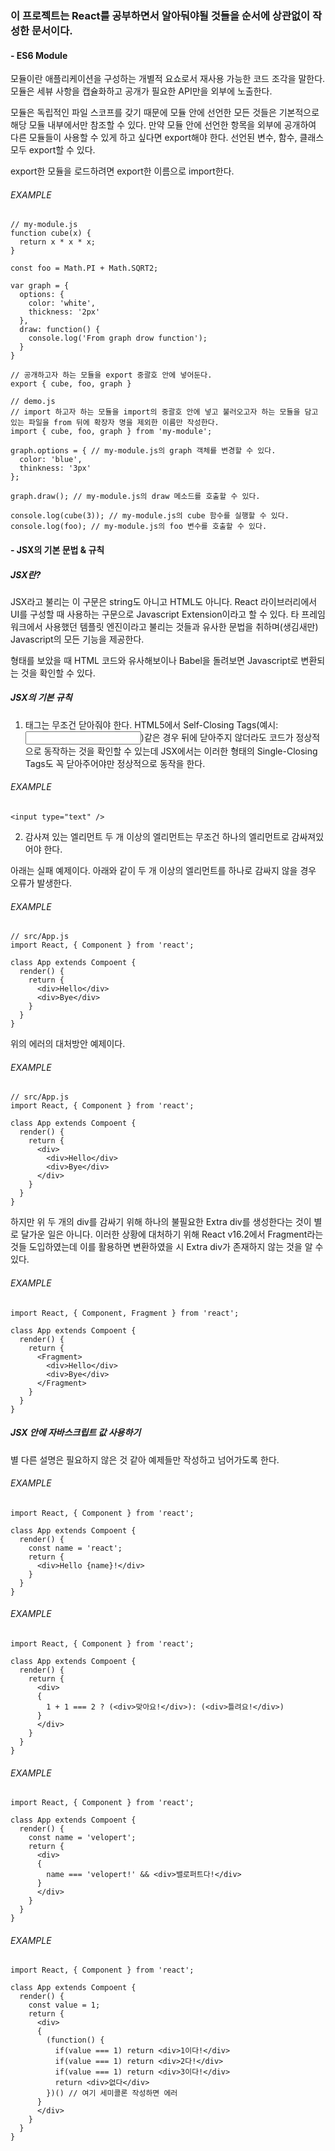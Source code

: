 ### 이 프로젝트는 React를 공부하면서 알아둬야될 것들을 순서에 상관없이 작성한 문서이다.

#### - ES6 Module

모듈이란 애플리케이션을 구성하는 개별적 요쇼로서 재사용 가능한 코드 조각을 말한다.
모듈은 세뷰 사항을 캡슐화하고 공개가 필요한 API만을 외부에 노출한다.

모듈은 독립적인 파일 스코프를 갖기 때문에 모듈 안에 선언한 모든 것들은 기본적으로 해당 모듈 내부에서만
참조할 수 있다. 만약 모듈 안에 선언한 항목을 외부에 공개하여 다른 모듈들이 사용할 수 있게 하고 싶다면
export해야 한다. 선언된 변수, 함수, 클래스 모두 export할 수 있다.

export한 모듈을 로드하려면 export한 이름으로 import한다.

###### EXAMPLE
```
// my-module.js
function cube(x) {
  return x * x * x;
}

const foo = Math.PI + Math.SQRT2;

var graph = {
  options: {
    color: 'white',
    thickness: '2px'
  },
  draw: function() {
    console.log('From graph drow function');
  }
}

// 공개하고자 하는 모듈을 export 중괄호 안에 넣어둔다.
export { cube, foo, graph } 

// demo.js
// import 하고자 하는 모듈을 import의 중괄호 안에 넣고 불러오고자 하는 모듈을 담고 있는 파일을 from 뒤에 확장자 명을 제외한 이름만 작성한다.
import { cube, foo, graph } from 'my-module';

graph.options = { // my-module.js의 graph 객체를 변경할 수 있다.
  color: 'blue',
  thinkness: '3px'
};

graph.draw(); // my-module.js의 draw 메소드를 호출할 수 있다.

console.log(cube(3)); // my-module.js의 cube 함수를 실행할 수 있다.
console.log(foo); // my-module.js의 foo 변수를 호출할 수 있다.
```
#### - JSX의 기본 문법 & 규칙

##### JSX란?

JSX라고 불리는 이 구문은 string도 아니고 HTML도 아니다.
React 라이브러리에서 UI를 구성할 때 사용하는 구문으로 Javascript Extension이라고 할 수 있다.
타 프레임워크에서 사용했던 템플릿 엔진이라고 불리는 것들과 유사한 문법을 취하며(생김새만) Javascript의 모든 기능을 제공한다.

형태를 보았을 때 HTML 코드와 유사해보이나 Babel을 돌려보면 Javascript로 변환되는 것을 확인할 수 있다.

##### JSX의 기본 규칙

1. 태그는 무조건 닫아줘야 한다.
HTML5에서 Self-Closing Tags(예시: <input type="text">)같은 경우 뒤에 닫아주지 않더라도
코드가 정상적으로 동작하는 것을 확인할 수 있는데 JSX에서는 이러한 형태의 Single-Closing Tags도
꼭 닫아주어야만 정상적으로 동작을 한다.

###### EXAMPLE
```
<input type="text" />
```

2. 감사져 있는 엘리먼트
두 개 이상의 엘리먼트는 무조건 하나의 엘리먼트로 감싸져있어야 한다.

아래는 실패 예제이다.
아래와 같이 두 개 이상의 엘리먼트를 하나로 감싸지 않을 경우 오류가 발생한다.

###### EXAMPLE
```
// src/App.js
import React, { Component } from 'react';

class App extends Compoent {
  render() {
    return {
      <div>Hello</div>
      <div>Bye</div>
    }
  }
}
```

위의 에러의 대처방안 예제이다.

###### EXAMPLE
```
// src/App.js
import React, { Component } from 'react';

class App extends Compoent {
  render() {
    return {
      <div>
        <div>Hello</div>
        <div>Bye</div>
      </div>
    }
  }
}
```

하지만 위 두 개의 div를 감싸기 위해 하나의 불필요한 Extra div를 생성한다는 것이 별로 달가운 일은 아니다.
이러한 상황에 대처하기 위해 React v16.2에서 Fragment라는 것들 도입하였는데 이를 활용하면 변환하였을 시
Extra div가 존재하지 않는 것을 알 수 있다.

###### EXAMPLE
```
import React, { Component, Fragment } from 'react';

class App extends Compoent {
  render() {
    return {
      <Fragment>
        <div>Hello</div>
        <div>Bye</div>
      </Fragment>
    }
  }
}
```

##### JSX 안에 자바스크립트 값 사용하기

별 다른 설명은 필요하지 않은 것 같아 예제들만 작성하고 넘어가도록 한다.

###### EXAMPLE
```
import React, { Component } from 'react';

class App extends Compoent {
  render() {
    const name = 'react';
    return {
      <div>Hello {name}!</div>
    }
  }
}
```

###### EXAMPLE
```
import React, { Component } from 'react';

class App extends Compoent {
  render() {
    return {
      <div>
      {
        1 + 1 === 2 ? (<div>맞아요!</div>): (<div>틀려요!</div>)
      }
      </div>
    }
  }
}
```

###### EXAMPLE
```
import React, { Component } from 'react';

class App extends Compoent {
  render() {
    const name = 'velopert';
    return {
      <div>
      {
        name === 'velopert!' && <div>밸로퍼트다!</div>
      }
      </div>
    }
  }
}
```

###### EXAMPLE
```
import React, { Component } from 'react';

class App extends Compoent {
  render() {
    const value = 1;
    return {
      <div>
      {
        (function() {
          if(value === 1) return <div>1이다!</div>
          if(value === 1) return <div>2다!</div>
          if(value === 1) return <div>3이다!</div>
          return <div>없다</div>
        })() // 여기 세미콜론 작성하면 에러
      }
      </div>
    }
  }
}
```






